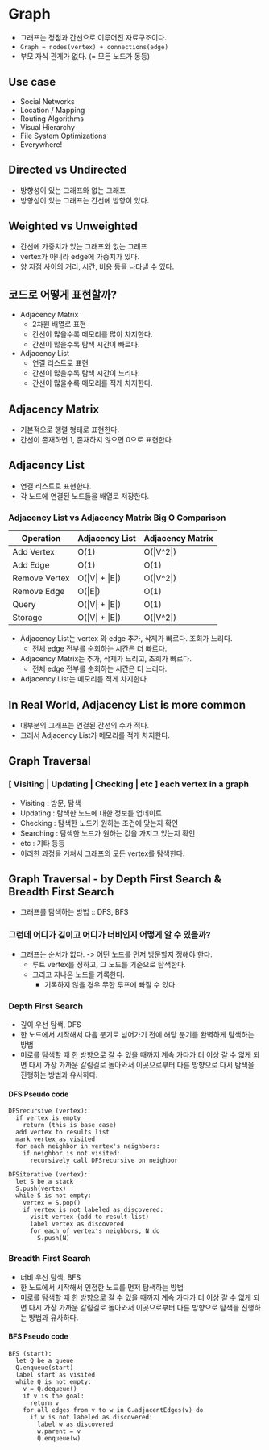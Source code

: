 # Graph
- 그래프는 정점과 간선으로 이루어진 자료구조이다.
- `Graph = nodes(vertex) + connections(edge)`
- 부모 자식 관계가 없다. (= 모든 노드가 동등)

## Use case
- Social Networks
- Location / Mapping
- Routing Algorithms
- Visual Hierarchy
- File System Optimizations
- Everywhere!

## Directed vs Undirected
- 방향성이 있는 그래프와 없는 그래프
- 방향성이 있는 그래프는 간선에 방향이 있다.

## Weighted vs Unweighted
- 간선에 가중치가 있는 그래프와 없는 그래프
- vertex가 아니라 edge에 가중치가 있다.
- 양 지점 사이의 거리, 시간, 비용 등을 나타낼 수 있다.

## 코드로 어떻게 표현할까?
- Adjacency Matrix
  - 2차원 배열로 표현
  - 간선이 많을수록 메모리를 많이 차지한다.
  - 간선이 많을수록 탐색 시간이 빠르다.
- Adjacency List
  - 연결 리스트로 표현
  - 간선이 많을수록 탐색 시간이 느리다.
  - 간선이 많을수록 메모리를 적게 차지한다.

## Adjacency Matrix
- 기본적으로 행렬 형태로 표현한다.
- 간선이 존재하면 1, 존재하지 않으면 0으로 표현한다.

## Adjacency List
- 연결 리스트로 표현한다.
- 각 노드에 연결된 노드들을 배열로 저장한다.

### Adjacency List vs Adjacency Matrix Big O Comparison
| Operation | Adjacency List | Adjacency Matrix |
| --- | --- | --- |
| Add Vertex | O(1) | O(\|V^2\|) |
| Add Edge | O(1) | O(1) |
| Remove Vertex | O(\|V\| + \|E\|) | O(\|V^2\|) |
| Remove Edge | O(\|E\|) | O(1) |
| Query | O(\|V\| + \|E\|) | O(1) |
| Storage | O(\|V\| + \|E\|) | O(\|V^2\|) |

- Adjacency List는 vertex 와 edge 추가, 삭제가 빠르다. 조회가 느리다.
  - 전체 edge 전부를 순회하는 시간은 더 빠르다.
- Adjacency Matrix는 추가, 삭제가 느리고, 조회가 빠르다.
  - 전체 edge 전부를 순회하는 시간은 더 느리다.
- Adjacency List는 메모리를 적게 차지한다.

## In Real World, Adjacency List is more common
- 대부분의 그래프는 연결된 간선의 수가 적다.
- 그래서 Adjacency List가 메모리를 적게 차지한다.

## Graph Traversal
### [ Visiting | Updating | Checking | etc ] each vertex in a graph
- Visiting : 방문, 탐색
- Updating : 탐색한 노드에 대한 정보를 업데이트
- Checking : 탐색한 노드가 원하는 조건에 맞는지 확인
- Searching : 탐색한 노드가 원하는 값을 가지고 있는지 확인
- etc : 기타 등등
- 이러한 과정을 거쳐서 그래프의 모든 vertex를 탐색한다.

## Graph Traversal - by Depth First Search & Breadth First Search
- 그래프를 탐색하는 방법 :: DFS, BFS

### 그런데 어디가 깊이고 어디가 너비인지 어떻게 알 수 있을까?
- 그래프는 순서가 없다. -> 어떤 노드를 먼저 방문할지 정해야 한다.
  - 루트 vertex를 정하고, 그 노드를 기준으로 탐색한다.
  - 그리고 지나온 노드를 기록한다.
    - 기록하지 않을 경우 무한 루프에 빠질 수 있다.

### Depth First Search
- 깊이 우선 탐색, DFS
- 한 노드에서 시작해서 다음 분기로 넘어가기 전에 해당 분기를 완벽하게 탐색하는 방법
- 미로를 탐색할 때 한 방향으로 갈 수 있을 때까지 계속 가다가 더 이상 갈 수 없게 되면 다시 가장 가까운 갈림길로 돌아와서 이곳으로부터 다른 방향으로 다시 탐색을 진행하는 방법과 유사하다.

#### DFS Pseudo code
```
DFSrecursive (vertex):
  if vertex is empty
    return (this is base case)
  add vertex to results list
  mark vertex as visited
  for each neighbor in vertex's neighbors:
    if neighbor is not visited:
      recursively call DFSrecursive on neighbor

DFSiterative (vertex):
  let S be a stack
  S.push(vertex)
  while S is not empty:
    vertex = S.pop()
    if vertex is not labeled as discovered:
      visit vertex (add to result list)
      label vertex as discovered
      for each of vertex's neighbors, N do
        S.push(N)
```

### Breadth First Search
- 너비 우선 탐색, BFS
- 한 노드에서 시작해서 인접한 노드를 먼저 탐색하는 방법
- 미로를 탐색할 때 한 방향으로 갈 수 있을 때까지 계속 가다가 더 이상 갈 수 없게 되면 다시 가장 가까운 갈림길로 돌아와서 이곳으로부터 다른 방향으로 탐색을 진행하는 방법과 유사하다.

#### BFS Pseudo code
```
BFS (start):
  let Q be a queue
  Q.enqueue(start)
  label start as visited
  while Q is not empty:
    v = Q.dequeue()
    if v is the goal:
      return v
    for all edges from v to w in G.adjacentEdges(v) do
      if w is not labeled as discovered:
        label w as discovered
        w.parent = v
        Q.enqueue(w)
```